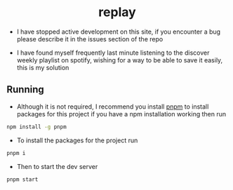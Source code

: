 <div align="center"><h1>replay</h1></div>

-   I have stopped active development on this site, if you encounter a bug please describe it in the issues section of the repo

-   I have found myself frequently last minute listening to the discover weekly playlist on spotify, wishing for a way to be able to save it easily, this is my solution

## Running

-   Although it is not required, I recommend you install [pnpm](https://pnpm.io/) to install packages for this project if you have a npm installation working then run

```bash
npm install -g pnpm
```

-   To install the packages for the project run

```bash
pnpm i
```

-   Then to start the dev server

```bash
pnpm start
```
